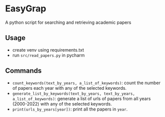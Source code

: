 # EasyGrap
A python script for searching and retrieving academic papers

## Usage
* create venv using requirements.txt
* run `src/read_papers.py` in pycharm

## Commands
* `count_keywords(text_by_years, a_list_of_keywords)`: count the number of papers each year with any of the selected keywords.
* `generate_list_by_keywords(text_by_years, text_by_years, a_list_of_keywords)`: generate a list of urls of papers from all years (2000-2022) with any of the selected keywords.
* `print(urls_by_years[year])`: print all the papers in `year`.
